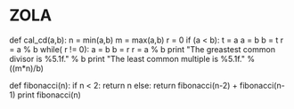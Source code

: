 ZOLA
====
def cal_cd(a,b):
  n = min(a,b)
	m = max(a,b)
	r = 0
	if (a < b):
		t = a
		a = b
		b = t
	r = a % b
	while( r != 0):
		a = b
		b = r
		r = a % b
	print "The greastest common divisor is %5.1f." % b
	print "The least common multiple is %5.1f." % ((m*n)/b)

def fibonacci(n):
	if n < 2:
		return n
	else:
		return fibonacci(n-2) + fibonacci(n-1)
	print fibonacci(n)


